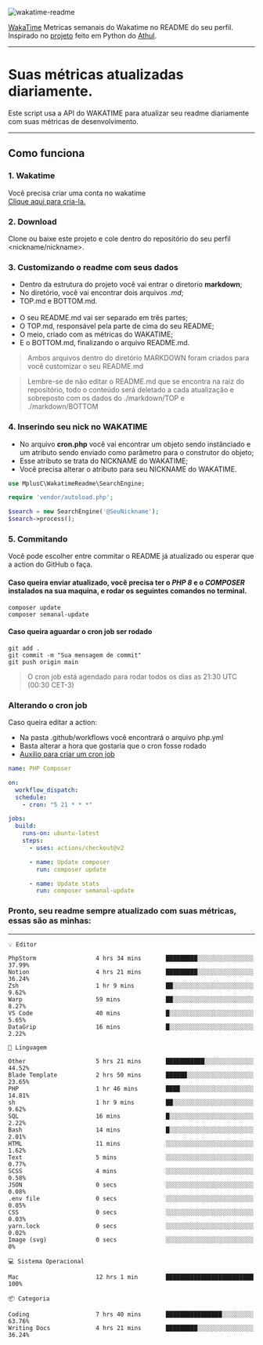 ![wakatime-readme](https://socialify.git.ci/bymatheus/wakatime-readme/image?description=1&descriptionEditable=M%C3%A9tricas%20semanais%20do%20Wakatime%20no%20seu%20README%20de%20perfil.&font=KoHo&forks=1&language=1&owner=1&pattern=Signal&stargazers=1&theme=Dark)

[WakaTime](https://wakatime.com) Metricas semanais do Wakatime no README do seu perfil. <br>
Inspirado no [projeto](https://github.com/athul/waka-readme) feito em Python do [Athul](https://github.com/athul).
___

# Suas métricas atualizadas diariamente.
Este script usa a API do WAKATIME para atualizar seu readme diariamente com suas métricas de desenvolvimento.

___

## Como funciona

### 1. Wakatime
Você precisa criar uma conta no wakatime <br>
[Clique aqui para cria-la.](https://wakatime.com) 

### 2. Download
Clone ou baixe este projeto e cole dentro do repositório do seu perfil <nickname/nickname>.

### 3. Customizando o readme com seus dados
- Dentro da estrutura do projeto você vai entrar o diretorio **markdown**;  
- No diretório, você vai encontrar dois arquivos *.md*;
- TOP.md e BOTTOM.md.
<br><br>
- O seu README.md vai ser separado em três partes; 
- O TOP.md, responsável pela parte de cima do seu README;
- O meio, criado com as métricas do WAKATIME;
- E o BOTTOM.md, finalizando o arquivo README.md.<br>

> Ambos arquivos dentro do diretório MARKDOWN foram criados para você customizar o seu README.md

> Lembre-se de não editar o README.md que se encontra na raiz do repositório, todo o conteúdo será deletado a cada atualização e sobreposto com os dados do ./markdown/TOP e ./markdown/BOTTOM

### 4. Inserindo seu nick no WAKATIME
- No arquivo **cron.php** você vai encontrar um objeto sendo instânciado e um atributo sendo enviado como parâmetro para o construtor do objeto;
- Esse atributo se trata do NICKNAME do WAKATIME;
- Você precisa alterar o atributo para seu NICKNAME do WAKATIME.

```php
use MplusC\WakatimeReadme\SearchEngine;

require 'vendor/autoload.php';

$search = new SearchEngine('@SeuNickname');
$search->process();
```

### 5. Commitando
Você pode escolher entre commitar o README já atualizado ou esperar que a action do GitHub o faça. <br>

#### Caso queira enviar atualizado, você precisa ter o *PHP 8* e o *COMPOSER* instalados na sua maquina, e rodar os seguintes comandos no terminal.
```composer
composer update
composer semanal-update 
```

#### Caso queira aguardar o cron job ser rodado 
```git 
git add .
git commit -m "Sua mensagem de commit"
git push origin main
```

>O cron job está agendado para rodar todos os dias as 21:30 UTC (00:30 CET-3) 

### Alterando o cron job
Caso queira editar a action:

- Na pasta .github/workflows você encontrará o arquivo php.yml
- Basta alterar a hora que gostaria que o cron fosse rodado
- [Auxilio para criar um cron job](https://crontab.guru)

```yml
name: PHP Composer

on:
  workflow_dispatch:
  schedule:
    - cron: "5 21 * * *"

jobs:
  build:
    runs-on: ubuntu-latest
    steps:
      - uses: actions/checkout@v2

      - name: Update composer
        run: composer update

      - name: Update stats
        run: composer semanal-update
```

### Pronto, seu readme sempre atualizado com suas métricas, essas são as minhas:

___
```text
💡 Editor

PhpStorm                 4 hrs 34 mins       █████████░░░░░░░░░░░░░░░░     37.99%
Notion                   4 hrs 21 mins       █████████░░░░░░░░░░░░░░░░     36.24%
Zsh                      1 hr 9 mins         ██░░░░░░░░░░░░░░░░░░░░░░░      9.62%
Warp                     59 mins             ██░░░░░░░░░░░░░░░░░░░░░░░      8.27%
VS Code                  40 mins             █░░░░░░░░░░░░░░░░░░░░░░░░      5.65%
DataGrip                 16 mins             █░░░░░░░░░░░░░░░░░░░░░░░░      2.22%
```
```text
💬 Linguagem

Other                    5 hrs 21 mins       ███████████░░░░░░░░░░░░░░     44.52%
Blade Template           2 hrs 50 mins       ██████░░░░░░░░░░░░░░░░░░░     23.65%
PHP                      1 hr 46 mins        ████░░░░░░░░░░░░░░░░░░░░░     14.81%
sh                       1 hr 9 mins         ██░░░░░░░░░░░░░░░░░░░░░░░      9.62%
SQL                      16 mins             █░░░░░░░░░░░░░░░░░░░░░░░░      2.22%
Bash                     14 mins             █░░░░░░░░░░░░░░░░░░░░░░░░      2.01%
HTML                     11 mins             ░░░░░░░░░░░░░░░░░░░░░░░░░      1.62%
Text                     5 mins              ░░░░░░░░░░░░░░░░░░░░░░░░░      0.77%
SCSS                     4 mins              ░░░░░░░░░░░░░░░░░░░░░░░░░      0.58%
JSON                     0 secs              ░░░░░░░░░░░░░░░░░░░░░░░░░      0.08%
.env file                0 secs              ░░░░░░░░░░░░░░░░░░░░░░░░░      0.05%
CSS                      0 secs              ░░░░░░░░░░░░░░░░░░░░░░░░░      0.03%
yarn.lock                0 secs              ░░░░░░░░░░░░░░░░░░░░░░░░░      0.02%
Image (svg)              0 secs              ░░░░░░░░░░░░░░░░░░░░░░░░░         0%
```
```text
💻 Sistema Operacional

Mac                      12 hrs 1 min        █████████████████████████       100%
```
```text
📦 Categoria

Coding                   7 hrs 40 mins       ████████████████░░░░░░░░░     63.76%
Writing Docs             4 hrs 21 mins       █████████░░░░░░░░░░░░░░░░     36.24%
```
